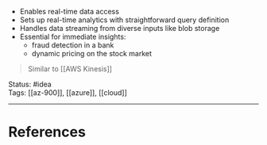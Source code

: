 - ﻿﻿Enables real-time data access
- ﻿﻿Sets up real-time analytics with straightforward query definition
- ﻿﻿Handles data streaming from diverse inputs like blob storage
- ﻿﻿Essential for immediate insights:
	- fraud detection in a bank
	- ﻿﻿dynamic pricing on the stock market

> Similar to [[AWS Kinesis]]

Status: #idea  
Tags: [[az-900]], [[azure]], [[cloud]]  

---
# References